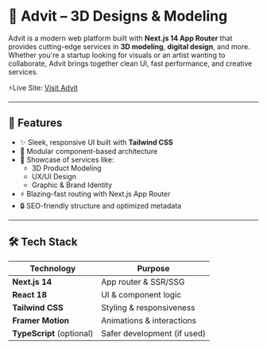 # 🧠 Advit – 3D Designs & Modeling

Advit is a modern web platform built with **Next.js 14 App Router** that provides cutting-edge services in **3D modeling**, **digital design**, and more. Whether you're a startup looking for visuals or an artist wanting to collaborate, Advit brings together clean UI, fast performance, and creative services.

⚡Live Site: [Visit Advit](https://advit.vercel.app/)

---

## 🚀 Features

- ✨ Sleek, responsive UI built with **Tailwind CSS**
- 🧩 Modular component-based architecture
- 💼 Showcase of services like:
  - 3D Product Modeling
  - UX/UI Design
  - Graphic & Brand Identity
- ⚡ Blazing-fast routing with Next.js App Router
- 🔒 SEO-friendly structure and optimized metadata

---

## 🛠 Tech Stack

| Technology     | Purpose                    |
|----------------|----------------------------|
| **Next.js 14** | App router & SSR/SSG       |
| **React 18**   | UI & component logic       |
| **Tailwind CSS** | Styling & responsiveness |
| **Framer Motion** | Animations & interactions |
| **TypeScript** (optional) | Safer development (if used) |

